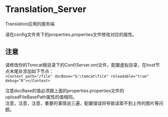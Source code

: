 # Translation_Server
Translation应用的服务端

请在config文件夹下的properties.properties文件修改对应的属性。

注意
--

请修改你的Tomcat根目录下的Conf/Server.xml文件，配置虚拟目录，在host节点末尾处添加如下节点：<br>
```<Context path="/file" docBase="G:\tomcat\file" reloadable="true" debug="0"></Context>```<br>

注意docBase的值必须跟上面的properties.properties文件的uploadFileBasePath属性的值相同。<br>
注意，注意，注意，重要的事情说三遍，配置错误将导致读取不到上传的图片等问题。

